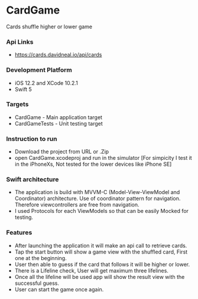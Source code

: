 # CardGame
Cards shuffle higher or lower game

### Api Links
- https://cards.davidneal.io/api/cards

### Development Platform
- iOS 12.2 and XCode 10.2.1
- Swift 5

### Targets
- CardGame - Main application target
- CardGameTests - Unit testing target

### Instruction to run
- Download the project from URL or .Zip
- open CardGame.xcodeproj and run in the simulator
[For simpicity I test it in the iPhoneXs, Not tested for the lower devices like iPhone SE]

### Swift architecture
- The application is build with MVVM-C (Model-View-ViewModel and Coordinator) architecture. Use of coordinator pattern for navigation. Therefore viewcontrollers are free from navigation. 
- I used Protocols for each ViewModels so that can be easily Mocked for testing.

### Features
- After launching the application it will make an api call to retrieve cards.
- Tap the start button will show a game view with the shuffled card, First one at the beginning.
- User then able to guess if the card that follows it will be higher or lower.
- There is a Lifeline check, User will get maximum three lifelines.
- Once all the lifeline will be used app will show the result view with the successful guess.
- User can start the game once again.
